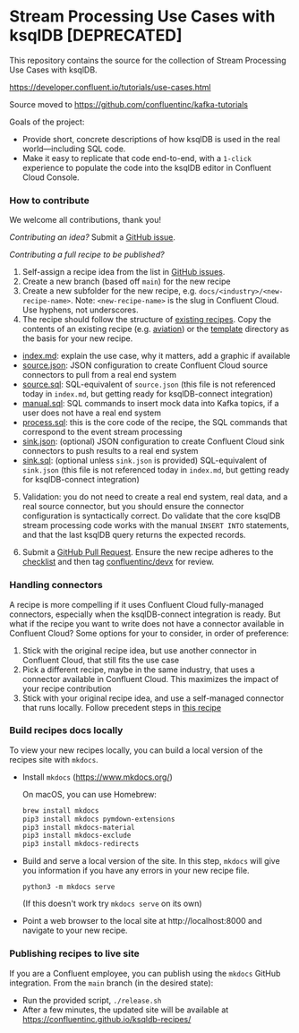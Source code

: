 # Stream Processing Use Cases with ksqlDB [DEPRECATED]

This repository contains the source for the collection of Stream Processing Use Cases with ksqlDB.

https://developer.confluent.io/tutorials/use-cases.html

Source moved to https://github.com/confluentinc/kafka-tutorials

Goals of the project:

- Provide short, concrete descriptions of how ksqlDB is used in the real world—including SQL code.
- Make it easy to replicate that code end-to-end, with a `1-click` experience to populate the code into the ksqlDB editor in Confluent Cloud Console.

### How to contribute

We welcome all contributions, thank you!

_Contributing an idea?_ Submit a [GitHub issue](https://github.com/confluentinc/ksqldb-recipes/issues).

_Contributing a full recipe to be published?_ 

1. Self-assign a recipe idea from the list in [GitHub issues](https://github.com/confluentinc/ksqldb-recipes/issues?q=is%3Aissue+is%3Aopen+label%3A%22new+recipe%22).
2. Create a new branch (based off `main`) for the new recipe
3. Create a new subfolder for the new recipe, e.g. `docs/<industry>/<new-recipe-name>`. Note: `<new-recipe-name>` is the slug in Confluent Cloud. Use hyphens, not underscores.
4. The recipe should follow the structure of [existing recipes](https://github.com/confluentinc/ksqldb-recipes/tree/main/docs). Copy the contents of an existing recipe (e.g. [aviation](https://github.com/confluentinc/ksqldb-recipes/tree/main/docs/customer-360/aviation)) or the [template](template) directory as the basis for your new recipe.

- [index.md](template/index.md): explain the use case, why it matters, add a graphic if available
- [source.json](template/source.json): JSON configuration to create Confluent Cloud source connectors to pull from a real end system
- [source.sql](template/source.sql): SQL-equivalent of `source.json` (this file is not referenced today in `index.md`, but getting ready for ksqlDB-connect integration)
- [manual.sql](template/manual.sql): SQL commands to insert mock data into Kafka topics, if a user does not have a real end system
- [process.sql](template/process.sql): this is the core code of the recipe, the SQL commands that correspond to the event stream processing
- [sink.json](template/sink.json): (optional) JSON configuration to create Confluent Cloud sink connectors to push results to a real end system
- [sink.sql](template/sink.sql): (optional unless `sink.json` is provided) SQL-equivalent of `sink.json` (this file is not referenced today in `index.md`, but getting ready for ksqlDB-connect integration)

5. Validation: you do not need to create a real end system, real data, and a real source connector, but you should ensure the connector configuration is syntactically correct. Do validate that the core ksqlDB stream processing code works with the manual `INSERT INTO` statements, and that the last ksqlDB query returns the expected records.

6. Submit a [GitHub Pull Request](https://github.com/confluentinc/ksqldb-recipes/pulls). Ensure the new recipe adheres to the [checklist](https://github.com/confluentinc/ksqldb-recipes/blob/main/.github/pull_request_template.md) and then tag [confluentinc/devx](https://github.com/orgs/confluentinc/teams/devx) for review.

### Handling connectors

A recipe is more compelling if it uses Confluent Cloud fully-managed connectors, especially when the ksqlDB-connect integration is ready.
But what if the recipe you want to write does not have a connector available in Confluent Cloud?
Some options for your to consider, in order of preference:

1. Stick with the original recipe idea, but use another connector in Confluent Cloud, that still fits the use case
2. Pick a different recipe, maybe in the same industry, that uses a connector available in Confluent Cloud. This maximizes the impact of your recipe contribution
3. Stick with your original recipe idea, and use a self-managed connector that runs locally. Follow precedent steps in [this recipe](https://confluentinc.github.io/ksqldb-recipes/cybersecurity/SSH-attack/#read-the-data-in)

### Build recipes docs locally

To view your new recipes locally, you can build a local version of the recipes site with `mkdocs`.

- Install `mkdocs` (https://www.mkdocs.org/)

    On macOS, you can use Homebrew:
    ```bash
    brew install mkdocs
    pip3 install mkdocs pymdown-extensions
    pip3 install mkdocs-material
    pip3 install mkdocs-exclude
    pip3 install mkdocs-redirects
    ```

- Build and serve a local version of the site. In this step, `mkdocs` will give you information if you have any errors in your new recipe file.
    ```
    python3 -m mkdocs serve  
    ```
    
    (If this doesn't work try `mkdocs serve` on its own)

- Point a web browser to the local site at http://localhost:8000 and navigate to your new recipe.

### Publishing recipes to live site

If you are a Confluent employee, you can publish using the `mkdocs` GitHub integration. From the `main` branch (in the desired state):

- Run the provided script, `./release.sh`
- After a few minutes, the updated site will be available at https://confluentinc.github.io/ksqldb-recipes/
